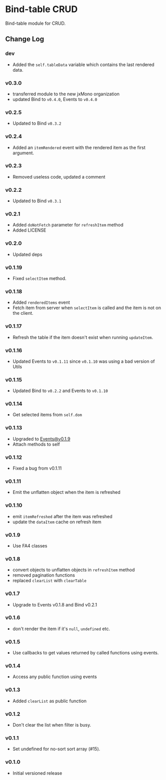 Bind-table CRUD
===============

Bind-table module for CRUD.


## Change Log

### dev
 - Added the `self.tableData` variable which contains the last rendered data.

### v0.3.0
 - transferred module to the new jxMono organization
 - updated Bind to `v0.4.0`, Events to `v0.4.0`

### v0.2.5
 - Updated to Bind `v0.3.2`

### v0.2.4
 - Added an `itemRendered` event with the rendered item as the first argument.

### v0.2.3
 - Removed useless code, updated a comment

### v0.2.2
 - Updated to Bind `v0.3.1`

### v0.2.1
 - Added `doNotFetch` parameter for `refreshItem` method
 - Added LICENSE

### v0.2.0
 - Updated deps

### v0.1.19
 - Fixed `selectItem` method.

### v0.1.18
 - Added `renderedItems` event
 - Fetch item from server when `selectItem` is called and the item is not on the client.

### v0.1.17
 - Refresh the table if the item doesn't exist when running `updateItem`.

### v0.1.16
 - Updated Events to `v0.1.11` since `v0.1.10` was using a bad version of Utils

### v0.1.15
 - Updated Bind to `v0.2.2` and Events to `v0.1.10`

### v0.1.14
 - Get selected items from `self.dom`

### v0.1.13
 - Upgraded to Events@v0.1.9
 - Attach methods to self

### v0.1.12
 - Fixed a bug from v0.1.11

### v0.1.11
 - Emit the unflatten object when the item is refreshed

### v0.1.10
 - emit `itemRefreshed` after the item was refreshed
 - update the `dataItem` cache on refresh item

### v0.1.9
 - Use FA4 classes

### v0.1.8
 - convert objects to unflatten objects in `refreshItem` method
 - removed pagination functions
 - replaced `clearList` with `clearTable`

### v0.1.7
 - Upgrade to Events v0.1.8 and Bind v0.2.1

### v0.1.6
 - don't render the item if it's `null`, `undefined` etc.

### v0.1.5
 - Use callbacks to get values returned by called functions using events.

### v0.1.4
 - Access any public function using events

### v0.1.3
 - Added `clearList` as public function

### v0.1.2
 - Don't clear the list when filter is busy.

### v0.1.1
 - Set undefined for no-sort sort array (#15).

### v0.1.0
 - Initial versioned release

